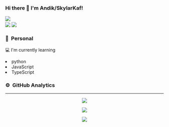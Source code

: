 ### Hi there 👋 I'm Andik/SkylarKaf!

<a href="https://github.com/SkylarKaf"><img src="https://cardivo.vercel.app/api?name=Andik Febriansyah&description=Hi, i'm SkylarKaf. Nice to meet you and i'm just newbie programer interested in the back end, but i want to be full stack dev :) &image=https://telegra.ph/file/b15cfdc4ad323112c0e99.jpg&usqp=CAU&backgroundColor=%23ecf0f1&instagram=@skylarkaf_&github=SkylarKaf&pattern=leaf&colorPattern=%23eaeaea" /><a> <br />
[<img src="https://img.shields.io/badge/whatsapp-%808080.svg?&style=for-the-badge&logo=whatsapp&logoColor=white">](https://wa.me/6282331660134?text=Hi+👋)
[<img src="https://img.shields.io/badge/instagram-%23E4405F.svg?&style=for-the-badge&logo=instagram&logoColor=white">](https://instagram.com/skylarkaf_)

### 🤠 &nbsp;Personal
💻 I'm currently learning 
 <li> python
 <li> JavaScript
 <li> TypeScript


###  ⚙ &nbsp;GitHub Analytics

---

<p align="center">
  <a href="https://github.com/SkylarKaf"><img src="https://github-readme-stats.vercel.app/api/top-langs?username=SkylarKaf&theme=tokyonight&layout=compact" /></a>
</p>

<p align="center">
  <a href="https://github.com/SkylarKaf"><img src="https://github-readme-stats.vercel.app/api?username=SkylarKaf&theme=tokyonight&show_icons=true" /></a>
</p>

<p align="center">
  <a href="https://github.com/SkylarKaf"><img src="https://github-readme-streak-stats.herokuapp.com?user=SkylarKaf&theme=tokyonight&hide_border=false&properties=background&border=%239611C5FF" /><a>
</p>
